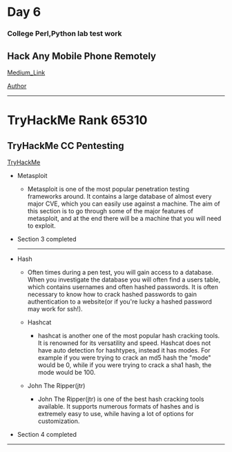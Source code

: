 # Day 6

### College Perl,Python lab test work

## Hack Any Mobile Phone Remotely

[Medium_Link](https://amallnamd.medium.com/hack-any-mobile-phone-remotely-302cffab0d2d)


[Author](https://amallnamd.medium.com/)

---


# TryHackMe Rank 65310
## TryHackMe CC Pentesting

[TryHackMe](https://tryhackme.com/room/ccpentesting)

-   Metasploit

    - Metasploit is one of the most popular penetration testing frameworks around. It contains a large database of almost every major CVE, which you can easily use against a machine. The aim of this section is to go through some of the major features of metasploit, and at the end there will be a machine that you will need to exploit.

- Section 3 completed

    ---

-   Hash

    - Often times during a pen test, you will gain access to a database. When you investigate the database you will often find a users table, which contains usernames and often hashed passwords. It is often necessary to know how to crack hashed passwords to gain authentication to a website(or if you're lucky a hashed password may work for ssh!).

    - Hashcat

      - hashcat is another one of the most popular hash cracking tools. It is renowned for its versatility and speed. Hashcat does not have auto detection for hashtypes, instead it has modes. For example if you were trying to crack an md5 hash the "mode" would be 0, while if you were trying to crack a sha1 hash, the mode would be 100.

    - John The Ripper(jtr)
      - John The Ripper(jtr) is one of the best hash cracking tools available. It supports numerous formats of hashes and is extremely easy to use, while having a lot of options for customization.

- Section 4 completed

---
